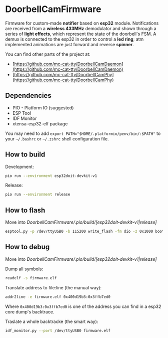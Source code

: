 # DoorbellCamFirmware
Firmware for custom-made **notifier** based on **esp32** module. Notifications are received from a **wireless 433MHz** demodulator and shown through a series of **light effects**, which represent the state of the doorbell's FSM. A demux is connected to the esp32 in order to control a **led ring**; atm implemented animations are just forward and reverse **spinner**.

You can find other parts of the project at:
 - [https://github.com/mc-cat-tty/DoorbellCamDaemon](https://github.com/mc-cat-tty/DoorbellCamDaemon)
 - [https://github.com/mc-cat-tty/DoorbellCamPhy](https://github.com/mc-cat-tty/DoorbellCamPhy)

## Dependencies
 - PIO - Platform IO (suggested)
 - ESP Tool
 - IDF Monitor
 - xtensa-esp32-elf package

You may need to add `export PATH="$HOME/.platformio/penv/bin/:$PATH"` to your `~/.bashrc` or `~/.zshrc` shell configuration file.

## How to build
Development:
```bash
pio run --environment esp32doit-devkit-v1
```

Release:
```bash
pio run --environment release
```

## How to flash
Move into *DoorbellCamFirmware/.pio/build/[esp32doit-devkit-v1|release]*

```bash
esptool.py -p /dev/ttyUSB0 -b 115200 write_flash -fm dio -z 0x1000 bootloader.bin 0x8000 partitions.bin 0x10000 firmware.bin
```

## How to debug
Move into *DoorbellCamFirmware/.pio/build/[esp32doit-devkit-v1|release]*

Dump all symbols:
```bash
readelf -s firmware.elf
```

Translate address to file:line (the manual way):
```bash
addr2line -e firmware.elf 0x400d19b3:0x3ffb7ed0
```

Where `0x400d19b3:0x3ffb7ed0` is one of the address you can find in a esp32 core dump's backtrace.

Traslate a whole backtracke (the smart way):
```bash
idf_monitor.py --port /dev/ttyUSB0 firmware.elf
```